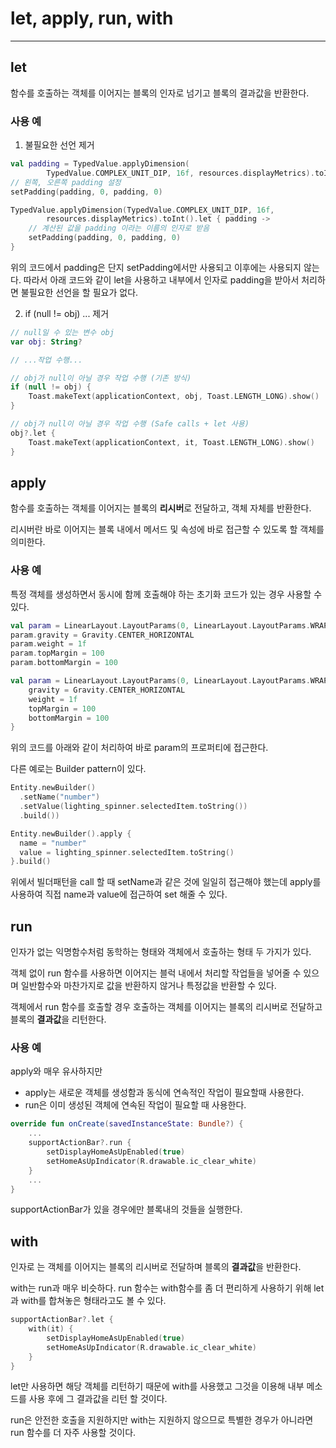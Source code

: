 # let, apply, run, with
---

## let
함수를 호출하는 객체를 이어지는 블록의 인자로 넘기고 블록의 결과값을 반환한다.

### 사용 예

1. 불필요한 선언 제거

```kotlin
val padding = TypedValue.applyDimension(
        TypedValue.COMPLEX_UNIT_DIP, 16f, resources.displayMetrics).toInt()
// 왼쪽, 오른쪽 padding 설정
setPadding(padding, 0, padding, 0)
```

```kotlin
TypedValue.applyDimension(TypedValue.COMPLEX_UNIT_DIP, 16f,
        resources.displayMetrics).toInt().let { padding ->
    // 계산된 값을 padding 이라는 이름의 인자로 받음
    setPadding(padding, 0, padding, 0)
}
```

위의 코드에서 padding은 단지 setPadding에서만 사용되고 이후에는 사용되지 않는다.
따라서 아래 코드와 같이 let을 사용하고 내부에서 인자로 padding을 받아서 처리하면 불필요한 선언을 할 필요가 없다.

2. if (null != obj) ... 제거

```kotlin
// null일 수 있는 변수 obj
var obj: String?

// ...작업 수행...

// obj가 null이 아닐 경우 작업 수행 (기존 방식)
if (null != obj) {
    Toast.makeText(applicationContext, obj, Toast.LENGTH_LONG).show()
}

// obj가 null이 아닐 경우 작업 수행 (Safe calls + let 사용)
obj?.let {
    Toast.makeText(applicationContext, it, Toast.LENGTH_LONG).show()
}
```

## apply
함수를 호출하는 객체를 이어지는 블록의 **리시버**로 전달하고, 객체 자체를 반환한다.

리시버란 바로 이어지는 블록 내에서 메서드 및 속성에 바로 접근할 수 있도록 할 객체를 의미한다.

### 사용 예
특정 객체를 생성하면서 동시에 함께 호출해야 하는 초기화 코드가 있는 경우 사용할 수 있다.

```kotlin
val param = LinearLayout.LayoutParams(0, LinearLayout.LayoutParams.WRAP_CONTENT)
param.gravity = Gravity.CENTER_HORIZONTAL
param.weight = 1f
param.topMargin = 100
param.bottomMargin = 100
```

```kotlin
val param = LinearLayout.LayoutParams(0, LinearLayout.LayoutParams.WRAP_CONTENT).apply {
    gravity = Gravity.CENTER_HORIZONTAL
    weight = 1f
    topMargin = 100
    bottomMargin = 100
}
```

위의 코드를 아래와 같이 처리하여 바로 param의 프로퍼티에 접근한다.

다른 예로는 Builder pattern이 있다.

```kotlin
Entity.newBuilder()
  .setName("number")
  .setValue(lighting_spinner.selectedItem.toString())
  .build())
```

```kotlin
Entity.newBuilder().apply {
  name = "number"
  value = lighting_spinner.selectedItem.toString()
}.build()
```

위에서 빌더패턴을 call 할 때 setName과 같은 것에 일일히 접근해야 했는데 apply를 사용하여 직접 name과 value에 접근하여 set 해줄 수 있다.

## run

인자가 없는 익명함수처럼 동학하는 형태와 객체에서 호출하는 형태 두 가지가 있다.

객체 없이 run 함수를 사용하면 이어지는 블럭 내에서 처리할 작업들을 넣어줄 수 있으며
일반함수와 마찬가지로 값을 반환하지 않거나 특정값을 반환할 수 있다.

객체에서 run 함수를 호출할 경우 호출하는 객체를 이어지는 블록의 리시버로 전달하고 블록의 **결과값**을 리턴한다.

### 사용 예
apply와 매우 유사하지만
- apply는 새로운 객체를 생성함과 동식에 연속적인 작업이 필요할때 사용한다.
- run은 이미 생성된 객체에 연속된 작업이 필요할 때 사용한다.

```kotlin
override fun onCreate(savedInstanceState: Bundle?) {
    ...
    supportActionBar?.run {
        setDisplayHomeAsUpEnabled(true)
        setHomeAsUpIndicator(R.drawable.ic_clear_white)
    }
    ...
}
```

supportActionBar가 있을 경우에만 블록내의 것들을 실행한다.

## with
인자로 는 객체를 이어지는 블록의 리시버로 전달하며 블록의 **결과값**을 반환한다.

with는 run과 매우 비슷하다. run 함수는 with함수를 좀 더 편리하게 사용하기 위해 let과 with를 합쳐놓은 형태라고도 볼 수 있다.

```kotlin
supportActionBar?.let {
    with(it) {
        setDisplayHomeAsUpEnabled(true)
        setHomeAsUpIndicator(R.drawable.ic_clear_white)    
    }
}
```

let만 사용하면 해당 객체를 리턴하기 때문에 with를 사용했고 그것을 이용해 내부 메소드를 사용 후에 그 결과값을 리턴 할 것이다.

run은 안전한 호출을 지원하지만 with는 지원하지 않으므로 특별한 경우가 아니라면 run 함수를 더 자주 사용할 것이다.